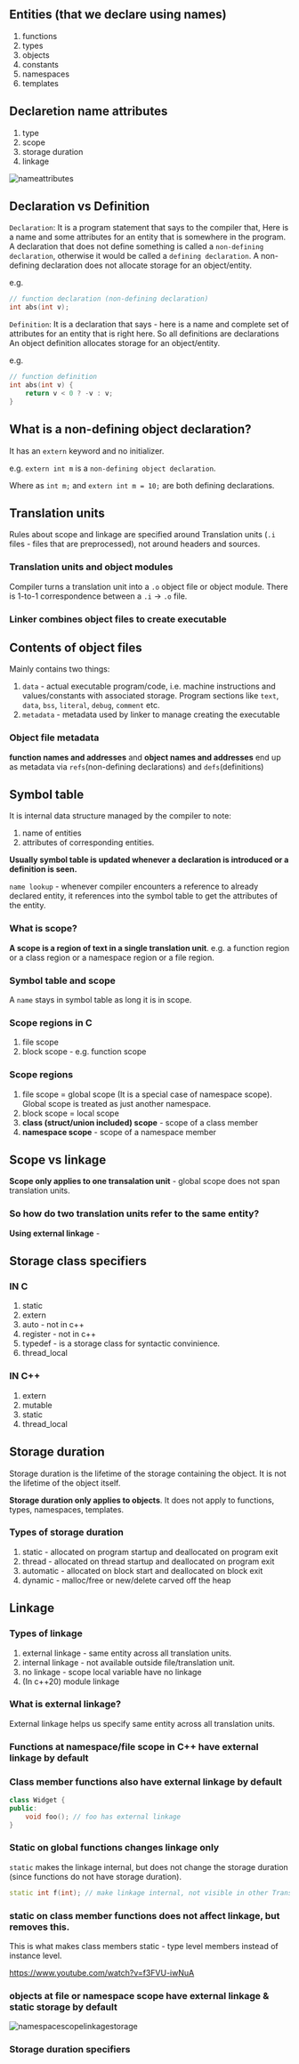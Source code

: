 
## Entities (that we declare using names)

1. functions
2. types
3. objects
4. constants
5. namespaces
6. templates


## Declaretion name attributes

1. type
2. scope
3. storage duration
4. linkage

![nameattributes](./images/nameattributes.png)

## Declaration vs Definition

`Declaration`: It is a program statement that says to the compiler that, Here is a name and some attributes for an entity that is somewhere in the program. A declaration that does not define something is called a `non-defining declaration`, otherwise it would be called a `defining declaration`. A non-defining declaration does not allocate storage for an object/entity.

e.g. 
```cpp
// function declaration (non-defining declaration)
int abs(int v);
```

`Definition`: It is a declaration that says - here is a name and complete set of attributes for an entity that is right here. So all definitions are declarations
An object definition allocates storage for an object/entity.

e.g.
```cpp
// function definition
int abs(int v) {
    return v < 0 ? -v : v;
}
```


## What is a non-defining object declaration?

It has an `extern` keyword and no initializer.

e.g. `extern int m` is a `non-defining object declaration`.

Where as `int m;` and `extern int m = 10;` are both defining declarations.


## Translation units

Rules about scope and linkage are specified around Translation units (`.i` files - files that are preprocessed), not around headers and sources.

### Translation units and object modules

Compiler turns a translation unit into a `.o` object file or object module.
There is 1-to-1 correspondence between a `.i` -> `.o` file.

### Linker combines object files to create executable


## Contents of object files

Mainly contains two things:
1. `data` - actual executable program/code, i.e. machine instructions and values/constants with associated storage. Program sections like `text`, `data`, `bss`, `literal`, `debug`, `comment` etc.
2. `metadata` - metadata used by linker to manage creating the executable

### Object file metadata

**function names and addresses** and **object names and addresses** end up as metadata via `refs`(non-defining declarations) and `defs`(definitions) 


## Symbol table

It is internal data structure managed by the compiler to note:
1. name of entities
2. attributes of corresponding entities.

**Usually symbol table is updated whenever a declaration is introduced or a definition is seen.**

`name lookup` - whenever compiler encounters a reference to already declared entity, it references into the symbol table to get the attributes of the entity.

### What is scope?

 **A scope is a region of text in a single translation unit**. e.g. a function region or a class region or a namespace region or a file region.

### Symbol table and scope

A `name` stays in symbol table as long it is in scope.


### Scope regions in C

1. file scope
2. block scope - e.g. function scope

### Scope regions

1. file scope = global scope (It is a special case of namespace scope). Global scope is treated as just another namespace.
2. block scope = local scope
3. **class (struct/union included) scope** - scope of a class member
4. **namespace scope** - scope of a namespace member



## Scope vs linkage

**Scope only applies to one transalation unit** - global scope does not span translation units. 

### So how do two translation units refer to the same entity?

**Using external linkage** - 


## Storage class specifiers


### IN C

1. static
2. extern
3. auto - not in c++
4. register - not in c++
5. typedef - is a storage class for syntactic convinience.
6. thread_local

### IN C++

1. extern
2. mutable
3. static
4. thread_local


## Storage duration

Storage duration is the lifetime of the storage containing the object. It is not the lifetime of the object itself.

**Storage duration only applies to objects**. It does not apply to functions, types, namespaces, templates.

### Types of storage duration

1. static - allocated on program startup and deallocated on program exit
2. thread - allocated on thread startup and deallocated on program exit
3. automatic - allocated on block start and deallocated on block exit
4. dynamic - malloc/free or new/delete carved off the heap

## Linkage

### Types of linkage

1. external linkage - same entity across all translation units.
2. internal linkage - not available outside file/translation unit.
3. no linkage - scope local variable have no linkage
4. (In c++20) module linkage

### What is external linkage?

External linkage helps us specify same entity across all translation units.


### Functions at namespace/file scope in C++ have external linkage by default

### Class member functions also have external linkage by default

```cpp
class Widget {
public:
    void foo(); // foo has external linkage
}
```

### Static on global functions changes linkage only

`static` makes the linkage internal, but does not change the storage duration (since functions do not have storage duration).

```cpp
static int f(int); // make linkage internal, not visible in other Translation units
```

### static on class member functions does not affect linkage, but removes this.

This is what makes class members static - type level members instead of instance level.

https://www.youtube.com/watch?v=f3FVU-iwNuA

### objects at file or namespace scope have external linkage & static storage by default

![namespacescopelinkagestorage](./images/namespacescopelinkagestorage.png)

### Storage duration specifiers

